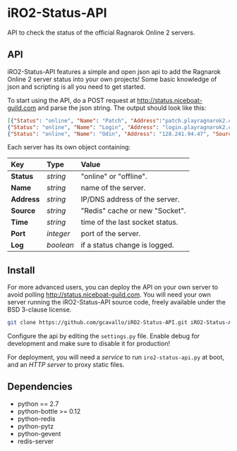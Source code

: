 iRO2-Status-API
===============

API to check the status of the official Ragnarok Online 2 servers.

API
---

iRO2-Status-API features a simple and open json api to add the Ragnarok Online 2 server status into your own projects! Some basic knowledge of json and scripting is all you need to get started.

To start using the API, do a POST request at http://status.niceboat-guild.com and parse the json string. The output should look like this:

```json
[{"Status": "online", "Name": "Patch", "Address":"patch.playragnarok2.com", "Source": "Redis", "Time": "2015-09-15 16:11:18 PDT", "Port": 80, "Log": false},
{"Status": "online", "Name": "Login", "Address": "login.playragnarok2.com", "Source": "Redis", "Time": "2015-09-15 16:11:19 PDT", "Port": 7101, "Log": false},
{"Status": "online", "Name": "Odin", "Address": "128.241.94.47", "Source": "Redis", "Time": "2015-09-15 16:11:19 PDT", "Port": 7204, "Log": false}]
```

Each server has its own object containing:

Key         | Type      | Value
:---------- | :-------- | :----
**Status**  | *string*  | "online" or "offline".
**Name**    | *string*  | name of the server.
**Address** | *string*  | IP/DNS address of the server.
**Source**  | *string*  | "Redis" cache or new "Socket".
**Time**    | *string*  | time of the last socket status.
**Port**    | *integer* | port of the server.
**Log**     | *boolean* | if a status change is logged.

Install
-------
For more advanced users, you can deploy the API on your own server to avoid polling http://status.niceboat-guild.com. You will need your own server running the iRO2-Status-API source code, freely available under the BSD 3-clause license.

```sh
git clone https://github.com/gcavallo/iRO2-Status-API.git iRO2-Status-API
```

Configure the api by editing the `settings.py` file. Enable debug for development and make sure to disable it for production!

For deployment, you will need a *service* to run `iro2-status-api.py` at boot, and an *HTTP server* to proxy static files.

Dependencies
------------

* python == 2.7
* python-bottle >= 0.12
* python-redis
* python-pytz
* python-gevent
* redis-server
